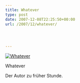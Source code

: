 ```yaml
---
title: Whatever
type: post
date: 2007-12-08T22:25:50+00:00
url: /2007/12/whatever/




---
```

<div class="flickr">
  <a href="http://www.flickr.com/photos/schreibblogade/2097841114/" title="Whatever"><img src="//farm3.static.flickr.com/2031/2097841114_a7a21287dd.jpg" alt="Whatever" /></a></p>

  <p>
    Whatever
  </p>
</div>

Der Autor zu früher Stunde.
